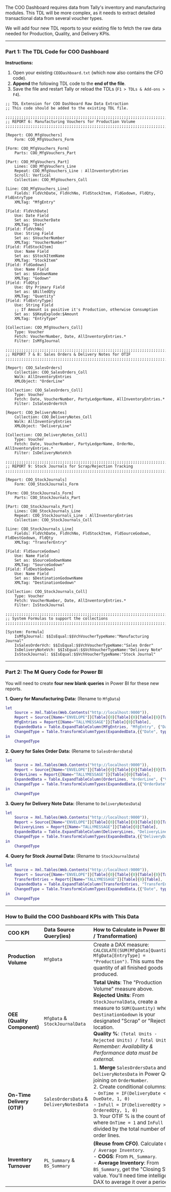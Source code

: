 The COO Dashboard requires data from Tally's inventory and manufacturing modules. This TDL will be more complex, as it needs to extract detailed transactional data from several voucher types.

We will add four new TDL reports to your existing file to fetch the raw data needed for Production, Quality, and Delivery KPIs.

---

### **Part 1: The TDL Code for COO Dashboard**

**Instructions:**
1.  Open your existing `CEODashboard.txt` (which now also contains the CFO code).
2.  **Append** the following TDL code to the **end of the file**.
3.  Save the file and restart Tally or reload the TDLs (`F1 > TDLs & Add-ons > F4`).

```tdl
;; TDL Extension for COO Dashboard Raw Data Extraction
;; This code should be added to the existing TDL file.

;;;;;;;;;;;;;;;;;;;;;;;;;;;;;;;;;;;;;;;;;;;;;;;;;;;;;;;;;;;;;;;;;;;;;;;;;;;
;; REPORT 6: Manufacturing Vouchers for Production Volume
;;;;;;;;;;;;;;;;;;;;;;;;;;;;;;;;;;;;;;;;;;;;;;;;;;;;;;;;;;;;;;;;;;;;;;;;;;;

[Report: COO_MfgVouchers]
    Form: COO_MfgVouchers_Form

[Form: COO_MfgVouchers_Form]
    Parts: COO_MfgVouchers_Part

[Part: COO_MfgVouchers_Part]
    Lines: COO_MfgVouchers_Line
    Repeat: COO_MfgVouchers_Line : AllInventoryEntries
    Scroll: Vertical
    Collection: COO_MfgVouchers_Coll

[Line: COO_MfgVouchers_Line]
    Fields: FldVchDate, FldVchNo, FldStockItem, FldGodown, FldQty, FldEntryType
    XMLTag: "MfgEntry"

[Field: FldVchDate]
    Use: Date Field
    Set as: $VoucherDate
    XMLTag: "Date"
[Field: FldVchNo]
    Use: String Field
    Set as: $VoucherNumber
    XMLTag: "VoucherNumber"
[Field: FldStockItem]
    Use: Name Field
    Set as: $StockItemName
    XMLTag: "StockItem"
[Field: FldGodown]
    Use: Name Field
    Set as: $GodownName
    XMLTag: "Godown"
[Field: FldQty]
    Use: Qty Primary Field
    Set as: $BilledQty
    XMLTag: "Quantity"
[Field: FldEntryType]
    Use: String Field
    ;; If Amount is positive it's Production, otherwise Consumption
    Set as: $$KeyExplode:$Amount
    XMLTag: "EntryType"

[Collection: COO_MfgVouchers_Coll]
    Type: Voucher
    Fetch: VoucherNumber, Date, AllInventoryEntries.*
    Filter: IsMfgJournal

;;;;;;;;;;;;;;;;;;;;;;;;;;;;;;;;;;;;;;;;;;;;;;;;;;;;;;;;;;;;;;;;;;;;;;;;;
;; REPORT 7 & 8: Sales Orders & Delivery Notes for OTIF
;;;;;;;;;;;;;;;;;;;;;;;;;;;;;;;;;;;;;;;;;;;;;;;;;;;;;;;;;;;;;;;;;;;;;;;;;

[Report: COO_SalesOrders]
    Collection: COO_SalesOrders_Coll
    Walk: AllInventoryEntries
    XMLObject: "OrderLine"
    
[Collection: COO_SalesOrders_Coll]
    Type: Voucher
    Fetch: Date, VoucherNumber, PartyLedgerName, AllInventoryEntries.*
    Filter: IsSalesOrderVch

[Report: COO_DeliveryNotes]
    Collection: COO_DeliveryNotes_Coll
    Walk: AllInventoryEntries
    XMLObject: "DeliveryLine"

[Collection: COO_DeliveryNotes_Coll]
    Type: Voucher
    Fetch: Date, VoucherNumber, PartyLedgerName, OrderNo, AllInventoryEntries.*
    Filter: IsDeliveryNoteVch

;;;;;;;;;;;;;;;;;;;;;;;;;;;;;;;;;;;;;;;;;;;;;;;;;;;;;;;;;;;;;;;;;;;;;;;;;
;; REPORT 9: Stock Journals for Scrap/Rejection Tracking
;;;;;;;;;;;;;;;;;;;;;;;;;;;;;;;;;;;;;;;;;;;;;;;;;;;;;;;;;;;;;;;;;;;;;;;;;

[Report: COO_StockJournals]
    Form: COO_StockJournals_Form

[Form: COO_StockJournals_Form]
    Parts: COO_StockJournals_Part

[Part: COO_StockJournals_Part]
    Lines: COO_StockJournals_Line
    Repeat: COO_StockJournals_Line : AllInventoryEntries
    Collection: COO_StockJournals_Coll

[Line: COO_StockJournals_Line]
    Fields: FldVchDate, FldVchNo, FldStockItem, FldSourceGodown, FldDestGodown, FldQty
    XMLTag: "TransferEntry"

[Field: FldSourceGodown]
    Use: Name Field
    Set as: $SourceGodownName
    XMLTag: "SourceGodown"
[Field: FldDestGodown]
    Use: Name Field
    Set as: $DestinationGodownName
    XMLTag: "DestinationGodown"

[Collection: COO_StockJournals_Coll]
    Type: Voucher
    Fetch: VoucherNumber, Date, AllInventoryEntries.*
    Filter: IsStockJournal

;;;;;;;;;;;;;;;;;;;;;;;;;;;;;;;;;;;;;;;;;;;;;;;;;;;;;;;;;;;;;;;;;;;;;;;;;
;; System Formulas to support the collections
;;;;;;;;;;;;;;;;;;;;;;;;;;;;;;;;;;;;;;;;;;;;;;;;;;;;;;;;;;;;;;;;;;;;;;;;;

[System: Formula]
    IsMfgJournal: $$IsEqual:$$VchVoucherTypeName:"Manufacturing Journal"
    IsSalesOrderVch: $$IsEqual:$$VchVoucherTypeName:"Sales Order"
    IsDeliveryNoteVch: $$IsEqual:$$VchVoucherTypeName:"Delivery Note"
    IsStockJournal: $$IsEqual:$$VchVoucherTypeName:"Stock Journal"
```

---

### **Part 2: The M Query Code for Power BI**

You will need to create **four new blank queries** in Power BI for these new reports.

**1. Query for Manufacturing Data:** (Rename to `MfgData`)

```m
let
    Source = Xml.Tables(Web.Contents("http://localhost:9000")),
    Report = Source{[Name="ENVELOPE"]}[Table]{0}[Table]{0}[Table]{0}[Table]{0}[Table],
    MfgEntries = Report{[Name="TALLYMESSAGE"]}[Table]{0}[Table],
    ExpandedData = Table.ExpandTableColumn(MfgEntries, "MfgEntry", {"Date", "VoucherNumber", "StockItem", "Godown", "Quantity", "EntryType"}, {"Date", "VoucherNumber", "StockItem", "Godown", "Quantity", "EntryType"}),
    ChangedType = Table.TransformColumnTypes(ExpandedData,{{"Date", type date}, {"Quantity", type number}, {"EntryType", type text}, {"StockItem", type text}})
in
    ChangedType
```

**2. Query for Sales Order Data:** (Rename to `SalesOrdersData`)

```m
let
    Source = Xml.Tables(Web.Contents("http://localhost:9000")),
    Report = Source{[Name="ENVELOPE"]}[Table]{0}[Table]{0}[Table]{0}[Table]{0}[Table],
    OrderLines = Report{[Name="TALLYMESSAGE"]}[Table]{0}[Table],
    ExpandedData = Table.ExpandTableColumn(OrderLines, "OrderLine", {"VOUCHERNUMBER", "DATE", "PARTYLEDGERNAME", "DUEDATE", "STOCKITEMNAME", "ORDEREDQTY"}, {"OrderNumber", "OrderDate", "Customer", "DueDate", "StockItem", "OrderedQty"}),
    ChangedType = Table.TransformColumnTypes(ExpandedData,{{"OrderDate", type date}, {"DueDate", type date}, {"OrderedQty", type number}})
in
    ChangedType
```

**3. Query for Delivery Note Data:** (Rename to `DeliveryNotesData`)

```m
let
    Source = Xml.Tables(Web.Contents("http://localhost:9000")),
    Report = Source{[Name="ENVELOPE"]}[Table]{0}[Table]{0}[Table]{0}[Table]{0}[Table],
    DeliveryLines = Report{[Name="TALLYMESSAGE"]}[Table]{0}[Table],
    ExpandedData = Table.ExpandTableColumn(DeliveryLines, "DeliveryLine", {"VOUCHERNUMBER", "DATE", "PARTYLEDGERNAME", "ORDERNO", "STOCKITEMNAME", "BILLEDQTY"}, {"DeliveryNoteNo", "DeliveryDate", "Customer", "OrderNumber", "StockItem", "DeliveredQty"}),
    ChangedType = Table.TransformColumnTypes(ExpandedData,{{"DeliveryDate", type date}, {"DeliveredQty", type number}})
in
    ChangedType
```

**4. Query for Stock Journal Data:** (Rename to `StockJournalData`)

```m
let
    Source = Xml.Tables(Web.Contents("http://localhost:9000")),
    Report = Source{[Name="ENVELOPE"]}[Table]{0}[Table]{0}[Table]{0}[Table]{0}[Table],
    TransferEntries = Report{[Name="TALLYMESSAGE"]}[Table]{0}[Table],
    ExpandedData = Table.ExpandTableColumn(TransferEntries, "TransferEntry", {"Date", "VoucherNumber", "StockItem", "SourceGodown", "DestinationGodown", "Quantity"}, {"Date", "VoucherNumber", "StockItem", "SourceGodown", "DestinationGodown", "Quantity"}),
    ChangedType = Table.TransformColumnTypes(ExpandedData,{{"Date", type date}, {"Quantity", type number}})
in
    ChangedType
```

---

### **How to Build the COO Dashboard KPIs with This Data**

| COO KPI | Data Source Query(ies) | How to Calculate in Power BI (DAX / Transformation) |
| :--- | :--- | :--- |
| **Production Volume** | `MfgData` | Create a DAX measure: `CALCULATE(SUM(MfgData[Quantity]), MfgData[EntryType] = "Production")`. This sums the quantity of all finished goods produced. |
| **OEE (Quality Component)** | `MfgData` & `StockJournalData` | **Total Units**: The "Production Volume" measure above. <br> **Rejected Units**: From `StockJournalData`, create a measure to `SUM(Quantity)` where `DestinationGodown` is your designated "Scrap" or "Rejection" location. <br> **Quality %**: `(Total Units - Rejected Units) / Total Units`. *Remember: Availability & Performance data must be external.* |
| **On-Time Delivery (OTIF)** | `SalesOrdersData` & `DeliveryNotesData` | 1. **Merge** `SalesOrdersData` and `DeliveryNotesData` in Power Query, joining on `OrderNumber`. <br> 2. Create conditional columns: <br>    - `OnTime = IF(DeliveryDate <= DueDate, 1, 0)` <br>    - `InFull = IF(DeliveredQty >= OrderedQty, 1, 0)` <br> 3. Your OTIF % is the count of rows where `OnTime = 1` and `InFull = 1`, divided by the total number of order lines. |
| **Inventory Turnover** | `PL_Summary` & `BS_Summary` | **(Reuse from CFO)**. Calculate `COGS / Average Inventory`. <br> - **COGS**: From `PL_Summary`. <br> - **Average Inventory**: From `BS_Summary`, get the "Closing Stock" value. You'll need time intelligence DAX to average it over a period. |
